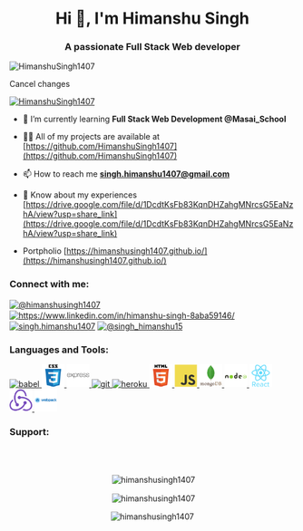 <h1 align="center">Hi 👋, I'm Himanshu Singh</h1>
<h3 align="center">A passionate Full Stack Web developer</h3>

<p align="left"> <img src="https://komarev.com/ghpvc/?username=HimanshuSingh1407&label=Profile%20views&color=0e75b6&style=flat" alt="HimanshuSingh1407" /> </p>
Cancel changes
<p align="left"> <a href="https://github.com/ryo-ma/github-profile-trophy"><img src="https://github-profile-trophy.vercel.app/?username=HimanshuSingh1407" alt="HimanshuSingh1407" /></a> </p>

- 🌱 I’m currently learning **Full Stack Web Development @Masai_School**

- 👨‍💻 All of my projects are available at [https://github.com/HimanshuSingh1407](https://github.com/HimanshuSingh1407)

- 📫 How to reach me **singh.himanshu1407@gmail.com**

- 📄 Know about my experiences [https://drive.google.com/file/d/1DcdtKsFb83KqnDHZahgMNrcsG5EaNzhA/view?usp=share_link](https://drive.google.com/file/d/1DcdtKsFb83KqnDHZahgMNrcsG5EaNzhA/view?usp=share_link)
- Portpholio [https://himanshusingh1407.github.io/](https://himanshusingh1407.github.io/)

<h3 align="left">Connect with me:</h3>
<p align="left">
<a href="https://codepen.io/himanshusingh1407" target="blank"><img align="center" src="https://raw.githubusercontent.com/rahuldkjain/github-profile-readme-generator/master/src/images/icons/Social/codepen.svg" alt="@himanshusingh1407" height="30" width="40" /></a>
<a href="https://www.linkedin.com/in/himanshu-singh-8aba59146/" target="blank"><img align="center" src="https://raw.githubusercontent.com/rahuldkjain/github-profile-readme-generator/master/src/images/icons/Social/linked-in-alt.svg" alt="https://www.linkedin.com/in/himanshu-singh-8aba59146/" height="30" width="40" /></a>
<a href="https://codesandbox.com/singh.himanshu1407" target="blank"><img align="center" src="https://raw.githubusercontent.com/rahuldkjain/github-profile-readme-generator/master/src/images/icons/Social/codesandbox.svg" alt="singh.himanshu1407" height="30" width="40" /></a>
<a href="https://www.hackerrank.com/singh_himanshu15" target="blank"><img align="center" src="https://raw.githubusercontent.com/rahuldkjain/github-profile-readme-generator/master/src/images/icons/Social/hackerrank.svg" alt="@singh_himanshu15" height="30" width="40" /></a>
</p>

<h3 align="left">Languages and Tools:</h3>
<p align="left"> <a href="https://babeljs.io/" target="_blank" rel="noreferrer"> <img src="https://www.vectorlogo.zone/logos/babeljs/babeljs-icon.svg" alt="babel" width="40" height="40"/> </a> <a href="https://www.w3schools.com/css/" target="_blank" rel="noreferrer"> <img src="https://raw.githubusercontent.com/devicons/devicon/master/icons/css3/css3-original-wordmark.svg" alt="css3" width="40" height="40"/> </a> <a href="https://expressjs.com" target="_blank" rel="noreferrer"> <img src="https://raw.githubusercontent.com/devicons/devicon/master/icons/express/express-original-wordmark.svg" alt="express" width="40" height="40"/> </a> <a href="https://git-scm.com/" target="_blank" rel="noreferrer"> <img src="https://www.vectorlogo.zone/logos/git-scm/git-scm-icon.svg" alt="git" width="40" height="40"/> </a> <a href="https://heroku.com" target="_blank" rel="noreferrer"> <img src="https://www.vectorlogo.zone/logos/heroku/heroku-icon.svg" alt="heroku" width="40" height="40"/> </a> <a href="https://www.w3.org/html/" target="_blank" rel="noreferrer"> <img src="https://raw.githubusercontent.com/devicons/devicon/master/icons/html5/html5-original-wordmark.svg" alt="html5" width="40" height="40"/> </a> <a href="https://developer.mozilla.org/en-US/docs/Web/JavaScript" target="_blank" rel="noreferrer"> <img src="https://raw.githubusercontent.com/devicons/devicon/master/icons/javascript/javascript-original.svg" alt="javascript" width="40" height="40"/> </a> <a href="https://www.mongodb.com/" target="_blank" rel="noreferrer"> <img src="https://raw.githubusercontent.com/devicons/devicon/master/icons/mongodb/mongodb-original-wordmark.svg" alt="mongodb" width="40" height="40"/> </a> <a href="https://nodejs.org" target="_blank" rel="noreferrer"> <img src="https://raw.githubusercontent.com/devicons/devicon/master/icons/nodejs/nodejs-original-wordmark.svg" alt="nodejs" width="40" height="40"/> </a> <a href="https://reactjs.org/" target="_blank" rel="noreferrer"> <img src="https://raw.githubusercontent.com/devicons/devicon/master/icons/react/react-original-wordmark.svg" alt="react" width="40" height="40"/> </a> <a href="https://redux.js.org" target="_blank" rel="noreferrer"> <img src="https://raw.githubusercontent.com/devicons/devicon/master/icons/redux/redux-original.svg" alt="redux" width="40" height="40"/> </a> <a href="https://webpack.js.org" target="_blank" rel="noreferrer"> <img src="https://raw.githubusercontent.com/devicons/devicon/d00d0969292a6569d45b06d3f350f463a0107b0d/icons/webpack/webpack-original-wordmark.svg" alt="webpack" width="40" height="40"/> </a> </p>

<h3 align="left">Support:</h3>
<br><br>

<p align="center">&nbsp;<img align="center" width="50%px" height="180em"
 src="https://github-readme-stats.vercel.app/api/top-langs?username=himanshusingh1407&show_icons=true&locale=en&layout=compact" alt="himanshusingh1407" /></p>

<p align="center">&nbsp;<img align="center" width="50%px" height="180em"
 src="https://github-readme-stats.vercel.app/api?username=himanshusingh1407&show_icons=true&locale=en" alt="himanshusingh1407" /></p>

<p align="center"><img align="center" width="50%px" height="180em"
 src="https://github-readme-streak-stats.herokuapp.com/?user=himanshusingh1407&" alt="himanshusingh1407" /></p>
